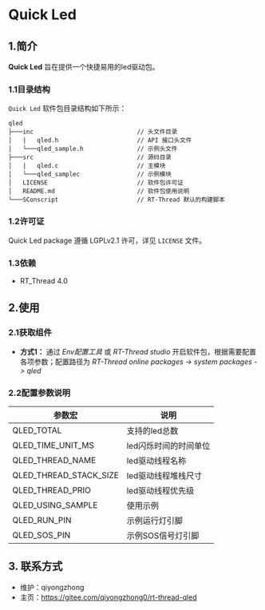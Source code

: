 ﻿# Quick Led

## 1.简介

**Quick Led** 旨在提供一个快捷易用的led驱动包。

### 1.1目录结构

`Quick Led` 软件包目录结构如下所示：

``` 
qled
├───inc                             // 头文件目录
│   |   qled.h                  	// API 接口头文件
│   └───qled_sample.h           	// 示例头文件
├───src                             // 源码目录
│   |   qled.c                  	// 主模块
│   └───qled_samplec             	// 示例模块
│   LICENSE                         // 软件包许可证
│   README.md                       // 软件包使用说明
└───SConscript                      // RT-Thread 默认的构建脚本
```

### 1.2许可证

Quick Led package 遵循 LGPLv2.1 许可，详见 `LICENSE` 文件。

### 1.3依赖

- RT_Thread 4.0

## 2.使用

### 2.1获取组件

- **方式1：**
通过 *Env配置工具* 或 *RT-Thread studio* 开启软件包，根据需要配置各项参数；配置路径为 *RT-Thread online packages -> system packages -> qled* 


### 2.2配置参数说明

| 参数宏 | 说明 |
| ---- | ---- |
| QLED_TOTAL 				| 支持的led总数 			|
| QLED_TIME_UNIT_MS 		| led闪烁时间的时间单位 	|
| QLED_THREAD_NAME 			| led驱动线程名称			|
| QLED_THREAD_STACK_SIZE 	| led驱动线程堆栈尺寸 	|
| QLED_THREAD_PRIO 			| led驱动线程优先级 		|
| QLED_USING_SAMPLE 		| 使用示例 				|
| QLED_RUN_PIN 				| 示例运行灯引脚 			|
| QLED_SOS_PIN 				| 示例SOS信号灯引脚 		|

## 3. 联系方式

* 维护：qiyongzhong
* 主页：https://gitee.com/qiyongzhong0/rt-thread-qled


